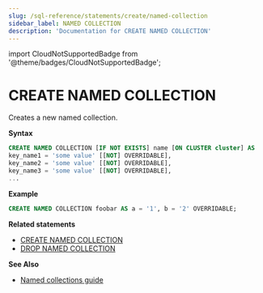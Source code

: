 ```yaml
---
slug: /sql-reference/statements/create/named-collection
sidebar_label: NAMED COLLECTION
description: 'Documentation for CREATE NAMED COLLECTION'
---
```


import CloudNotSupportedBadge from '@theme/badges/CloudNotSupportedBadge';

<CloudNotSupportedBadge />

# CREATE NAMED COLLECTION

Creates a new named collection.

**Syntax**

```sql
CREATE NAMED COLLECTION [IF NOT EXISTS] name [ON CLUSTER cluster] AS
key_name1 = 'some value' [[NOT] OVERRIDABLE],
key_name2 = 'some value' [[NOT] OVERRIDABLE],
key_name3 = 'some value' [[NOT] OVERRIDABLE],
...
```

**Example**

```sql
CREATE NAMED COLLECTION foobar AS a = '1', b = '2' OVERRIDABLE;
```

**Related statements**

- [CREATE NAMED COLLECTION](/sql-reference/statements/alter/named-collection)
- [DROP NAMED COLLECTION](/sql-reference/statements/drop#drop-function)


**See Also**

- [Named collections guide](/operations/named-collections.md)
